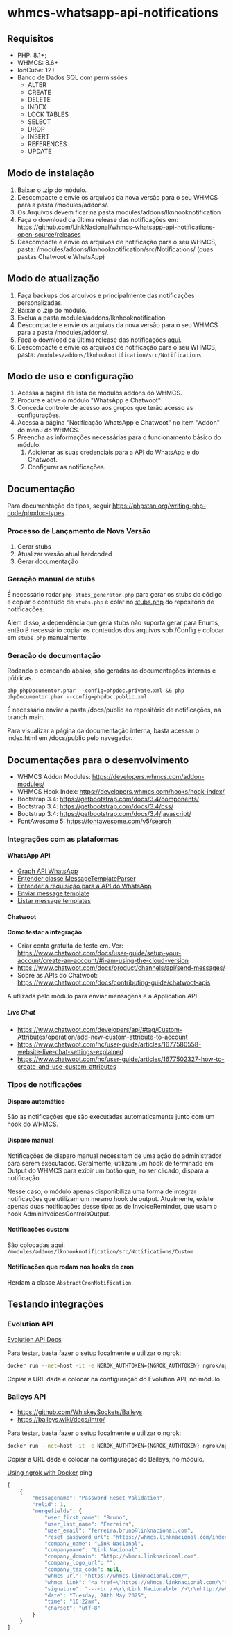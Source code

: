 # whmcs-whatsapp-api-notifications

## Requisitos

- PHP: 8.1+;
- WHMCS: 8.6+
- IonCube: 12+
- Banco de Dados SQL com permissões
    - ALTER
    - CREATE
    - DELETE
    - INDEX
    - LOCK TABLES
    - SELECT
    - DROP
    - INSERT
    - REFERENCES
    - UPDATE

## Modo de instalação

1. Baixar o .zip do módulo.
2. Descompacte e envie os arquivos da nova versão para o seu WHMCS para a pasta /modules/addons/.
3. Os Arquivos devem ficar na pasta modules/addons/lknhooknotification
4. Faça o download da última release das notificações em: https://github.com/LinkNacional/whmcs-whatsapp-api-notifications-open-source/releases
5. Descompacte e envie os arquivos de notificação para o seu WHMCS, pasta: /modules/addons/lknhooknotification/src/Notifications/ (duas pastas Chatwoot e WhatsApp)

## Modo de atualização

1. Faça backups dos arquivos e principalmente das notificações personalizadas.
2. Baixar o .zip do módulo.
3. Exclua a pasta modules/addons/lknhooknotification
4. Descompacte e envie os arquivos da nova versão para o seu WHMCS para a pasta /modules/addons/.
5. Faça o download da última release das notificações [aqui](https://github.com/LinkNacional/whmcs-whatsapp-api-notifications-open-source/releases).
6. Descompacte e envie os arquivos de notificação para o seu WHMCS, pasta: `/modules/addons/lknhooknotification/src/Notifications`

## Modo de uso e configuração

1. Acessa a página de lista de módulos addons do WHMCS.
2. Procure e ative o módulo "WhatsApp e Chatwoot"
3. Conceda controle de acesso aos grupos que terão acesso as configurações.
4. Acessa a página "Notificação WhatsApp e Chatwoot" no item "Addon" do menu do WHMCS.
2. Preencha as informações necessárias para o funcionamento básico do módulo:
    1. Adicionar as suas credenciais para a API do WhatsApp e do Chatwoot.
    2. Configurar as notificações.

## Documentação

Para documentação de tipos, seguir https://phpstan.org/writing-php-code/phpdoc-types.

### Processo de Lançamento de Nova Versão

1. Gerar stubs
2. Atualizar versão atual hardcoded
3. Gerar documentação

### Geração manual de stubs

É necessário rodar `php stubs_generator.php` para gerar os stubs do código e copiar o conteúdo de `stubs.php` e colar no [stubs.php](https://github.com/LinkNacional/whmcs-whatsapp-api-notifications-open-source/blob/refactor-3.0.0/stubs.php) do repositório de notificações.

Além disso, a dependência que gera stubs não suporta gerar para Enums, então é necessário copiar os conteúdos dos arquivos sob /Config e colocar em `stubs.php` manualmente.

### Geração de documentação

Rodando o comoando abaixo, são geradas as documentações internas e públicas.

```php phpDocumentor.phar --config=phpdoc.private.xml && php phpDocumentor.phar --config=phpdoc.public.xml```

É necessário enviar a pasta /docs/public ao repositório de notificações, na branch main.

Para visualizar a página da documentação interna, basta acessar o index.html em /docs/public pelo navegador.

## Documentações para o desenvolvimento

- WHMCS Addon Modules: https://developers.whmcs.com/addon-modules/
- WHMCS Hook Index: https://developers.whmcs.com/hooks/hook-index/
- Bootstrap 3.4: https://getbootstrap.com/docs/3.4/components/
- Bootstrap 3.4: https://getbootstrap.com/docs/3.4/css/
- Bootstrap 3.4: https://getbootstrap.com/docs/3.4/javascript/
- FontAwesome 5: https://fontawesome.com/v5/search

### Integrações com as plataformas

#### WhatsApp API

- [Graph API WhatsApp](https://developers.facebook.com/docs/graph-api/reference/whats-app-business-account/message_templates)
- [Entender classe MessageTemplateParser](https://developers.facebook.com/docs/whatsapp/cloud-api/reference/messages)
- [Entender a requisição para a API do WhatsApp](https://developers.facebook.com/docs/whatsapp/cloud-api/reference/messages)
- [Enviar message template](https://developers.facebook.com/docs/whatsapp/cloud-api/guides/send-message-templates#text-based)
- [Listar message templates](https://developers.facebook.com/docs/whatsapp/business-management-api/message-templates/#retrieve-templates)

#### Chatwoot

**Como testar a integração**

- Criar conta gratuita de teste em. Ver: https://www.chatwoot.com/docs/user-guide/setup-your-account/create-an-account/#i-am-using-the-cloud-version
- https://www.chatwoot.com/docs/product/channels/api/send-messages/
- Sobre as APIs do Chatwoot: https://www.chatwoot.com/docs/contributing-guide/chatwoot-apis

A utlizada pelo módulo para enviar mensagens é a Application API.

##### Live Chat

- https://www.chatwoot.com/developers/api/#tag/Custom-Attributes/operation/add-new-custom-attribute-to-account
- https://www.chatwoot.com/hc/user-guide/articles/1677580558-website-live-chat-settings-explained
- https://www.chatwoot.com/hc/user-guide/articles/1677502327-how-to-create-and-use-custom-attributes

### Tipos de notificações

#### Disparo automático

São as notificações que são executadas automaticamente junto com um hook do WHMCS.

#### Disparo manual

Notificações de disparo manual necessitam de uma ação do administrador para serem executados.
Geralmente, utilizam um hook de terminado em Output do WHMCS para exibir um botão que, ao ser clicado, dispara a notificação.

Nesse caso, o módulo apenas disponibiliza uma forma de integrar notificações que utilizam um mesmo hook de output.
Atualmente, existe apenas duas notificações desse tipo: as de InvoiceReminder, que usam o hook AdminInvoicesControlsOutput.

#### Notificações custom

São colocadas aqui: `/modules/addons/lknhooknotification/src/Notifications/Custom`

#### Notificações que rodam nos hooks de cron

Herdam a classe `AbstractCronNotification`.

## Testando integrações

### Evolution API

[Evolution API Docs](https://doc.evolution-api.com/v2/api-reference/get-information)

Para testar, basta fazer o setup localmente e utilizar o ngrok:

```bash
docker run --net=host -it -e NGROK_AUTHTOKEN={NGROK_AUTHTOKEN} ngrok/ngrok:latest http 8080
```

Copiar a URL dada e colocar na configuração do Evolution API, no módulo.

### Baileys API

- https://github.com/WhiskeySockets/Baileys
- https://baileys.wiki/docs/intro/

Para testar, basta fazer o setup localmente e utilizar o ngrok:

```bash
docker run --net=host -it -e NGROK_AUTHTOKEN={NGROK_AUTHTOKEN} ngrok/ngrok:latest http 8080
```

Copiar a URL dada e colocar na configuração do Baileys, no módulo.

[Using ngrok with Docker](https://ngrok.com/docs/using-ngrok-with/docker/)
ping

```php
[
    {
        "messagename": "Password Reset Validation",
        "relid": 1,
        "mergefields": {
            "user_first_name": "Bruno",
            "user_last_name": "Ferreira",
            "user_email": "ferreira.bruno@linknacional.com",
            "reset_password_url": "https://whmcs.linknacional.com/index.php?rp=/password/reset/redeem/c96b9b7e2248870f4e8933009399232ce5d06a5e649cba2c6e6fd9c56f402c7f",
            "company_name": "Link Nacional",
            "companyname": "Link Nacional",
            "company_domain": "http://whmcs.linknacional.com",
            "company_logo_url": "",
            "company_tax_code": null,
            "whmcs_url": "https://whmcs.linknacional.com/",
            "whmcs_link": "<a href=\"https://whmcs.linknacional.com/\">https://whmcs.linknacional.com/</a>",
            "signature": "---<br />\r\nLink Nacional<br />\r\nhttp://whmcs.linknacional.com",
            "date": "Tuesday, 20th May 2025",
            "time": "10:22am",
            "charset": "utf-8"
        }
    }
]
```
